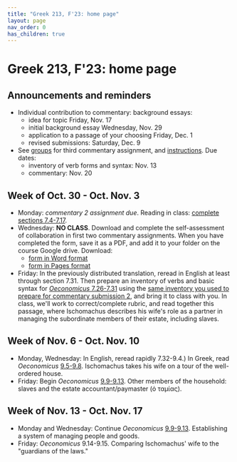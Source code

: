 ```yaml
---
title: "Greek 213, F'23: home page"
layout: page
nav_order: 0
has_children: true
---
```


# Greek 213, F'23: home page


## Announcements and reminders

- Individual contribution to commentary: background essays:
    - idea for topic Friday, Nov. 17
    - initial background essay Wednesday, Nov. 29
    - application to a passage of your choosing Friday, Dec. 1
    - revised submissions: Saturday, Dec. 9
- See [groups](./groups) for third commentary assignment, and [instructions](./commentary_project/submission3/).  Due dates:
    - inventory of verb forms and syntax: Nov. 13
    - commentary: Nov. 20



## Week of Oct. 30 - Oct. Nov. 3

- Monday: *commentary 2 assignment due*. Reading in class: [complete sections 7.4-7.17](https://neelsmith.github.io/greek213/selections/).
- Wednesday: **NO CLASS**.  Download and complete the self-assessment of collaboration in first two commentary assignments.  When you have completed the form, save it as a PDF, and add it to your folder on the course Google drive. Download:
    - [form in Word format](./collaboration-evaluation.docx)
    - [form in Pages format](./collaboration-evaluation.pages)
- Friday: In the previously distributed translation, reread in English at least  through section 7.31.  Then prepare an inventory of verbs and basic syntax for [*Oeconomicus* 7.26-7.31](./selections/XenOec7.26-7.31.pdf) using the [same inventory you used to prepare for commentary submission 2](./commentary_project/inventory/), and bring it to class with you. In class, we'll work to correct/complete rubric, and read together this passage, where Ischomachus describes his wife's role as a partner in managing the subordinate members of their estate, including slaves.


## Week of Nov. 6 - Oct. Nov. 10

- Monday,  Wednesday: In English, reread rapidly 7.32-9.4.) In Greek, read *Oeconomicus* [9.5-9.8](./selections/XenOec9.5-9.8.pdf). Ischomachus takes his wife on a tour of the well-ordered house.
- Friday: Begin *Oeconomicus* [9.9-9.13](./selections/XenOec9.9-9.13.pdf).  Other members of the household: slaves and the estate accountant/paymaster (ὁ ταμίας).


## Week of Nov. 13 - Oct. Nov. 17

- Monday and Wednesday:  Continue *Oeconomicus*  [9.9-9.13](./selections/XenOec9.9-9.13.pdf). Establishing a system of managing people and goods.
- Friday: *Oeconomicus*  9.14-9.15. Comparing Ischomachus' wife to the "guardians of the laws."
